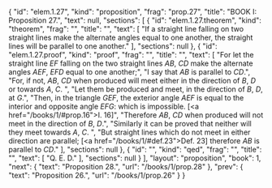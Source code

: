 {
  "id": "elem.1.27",
  "kind": "proposition",
  "frag": "prop.27",
  "title": "BOOK I: Proposition 27.",
  "text": null,
  "sections": [
    {
      "id": "elem.1.27.theorem",
      "kind": "theorem",
      "frag": "",
      "title": "",
      "text": [
        "If a straight line falling on two straight lines make the alternate angles equal to one another, the straight lines will be parallel to one another."
      ],
      "sections": null
    },
    {
      "id": "elem.1.27.proof",
      "kind": "proof",
      "frag": "",
      "title": "",
      "text": [
        "For let the straight line <var>EF</var> falling on the two straight lines <var>AB</var>, <var>CD</var> make the alternate angles <var>AEF</var>, <var>EFD</var> equal to one another;",
        "I say that <var>AB</var> is parallel to <var>CD</var>.",
        "For, if not, <var>AB</var>, <var>CD</var> when produced will meet either in the direction of <var>B</var>, <var>D</var> or towards <var>A</var>, <var>C</var>. ",
        "Let them be produced and meet, in the direction of <var>B</var>, <var>D</var>, at <var>G</var>.",
        "Then, in the triangle <var>GEF</var>, the exterior angle <var>AEF</var> is equal to the interior and opposite angle <var>EFG</var>: which is impossible. [<a href=\"/books/1/#prop.16\">I. 16</a>]",
        "Therefore <var>AB</var>, <var>CD</var> when produced will not meet in the direction of <var>B</var>, <var>D</var>.",
        "Similarly it can be proved that neither will they meet towards <var>A</var>, <var>C</var>. ",
        "But straight lines which do not meet in either direction are parallel; [<a href=\"/books/1/#def.23\">Def. 23</a>] therefore <var>AB</var> is parallel to <var>CD</var>."
      ],
      "sections": null
    },
    {
      "id": "",
      "kind": "qed",
      "frag": "",
      "title": "",
      "text": [
        "Q. E. D."
      ],
      "sections": null
    }
  ],
  "layout": "proposition",
  "book": 1,
  "next": {
    "text": "Proposition 28.",
    "url": "/books/1/prop.28"
  },
  "prev": {
    "text": "Proposition 26.",
    "url": "/books/1/prop.26"
  }
}

